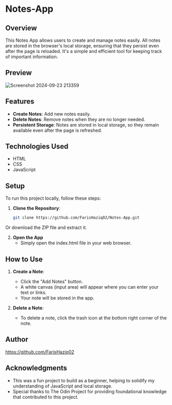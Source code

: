 # Notes-App

## Overview
This Notes App allows users to create and manage notes easily. All notes are stored in the browser's local storage, ensuring that they persist even after the page is reloaded. It's a simple and efficient tool for keeping track of important information.

## Preview
![Screenshot 2024-09-23 213359](https://github.com/user-attachments/assets/a1acc223-97cf-46a2-8d98-c7ea304d7a8c)

## Features
- **Create Notes**: Add new notes easily.
- **Delete Notes**: Remove notes when they are no longer needed.
- **Persistent Storage**: Notes are stored in local storage, so they remain available even after the page is refreshed.

## Technologies Used
- HTML
- CSS
- JavaScript

## Setup
To run this project locally, follow these steps:

1. **Clone the Repository**:
   ```bash
   git clone https://github.com/FarisHaziq02/Notes-App.git
Or download the ZIP file and extract it.

2. **Open the App**
   - Simply open the index.html file in your web browser.

## How to Use
1. **Create a Note**:
   - Click the "Add Notes" button.
   - A white canvas (input area) will appear where you can enter your text or links.
   - Your note will be stored in the app.

2. **Delete a Note**:
   - To delete a note, click the trash icon at the bottom right corner of the note.

## Author 
https://github.com/FarisHaziq02

## Acknowledgments
- This was a fun project to build as a beginner, helping to solidify my understanding of JavaScript and local storage.
- Special thanks to The Odin Project for providing foundational knowledge that contributed to this project.
